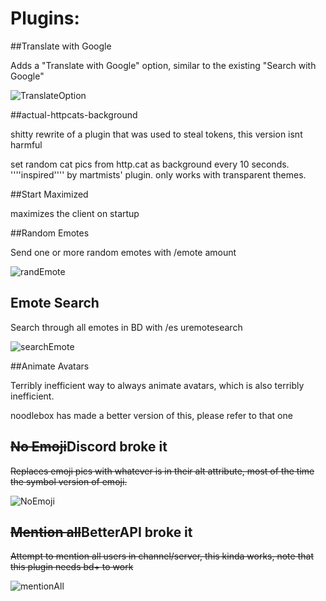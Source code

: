 # Plugins:
##Translate with Google

Adds a "Translate with Google" option, similar to the existing "Search with Google"

![TranslateOption](https://ckat.space/ship/Kf9.png)

##actual-httpcats-background

shitty rewrite of a plugin that was used to steal tokens, this version isnt harmful

set random cat pics from http.cat as background every 10 seconds. ''''inspired'''' by martmists' plugin. only works with transparent themes.

##Start Maximized

maximizes the client on startup

##Random Emotes

Send one or more random emotes with /emote amount

![randEmote](https://ckat.space/ship/JsP.gif)

## Emote Search

Search through all emotes in BD with /es uremotesearch

![searchEmote](https://ckat.space/ship/Mzy.gif)

##Animate Avatars

Terribly inefficient way to always animate avatars, which is also terribly inefficient.

noodlebox has made a better version of this, please refer to that one

## ~~No Emoji~~Discord broke it

~~Replaces emoji pics with whatever is in their alt attribute,  most of the time the symbol version of emoji.~~

![NoEmoji](https://ckat.space/ship/FB5.png)

## ~~Mention all~~BetterAPI broke it

~~Attempt to mention all users in channel/server, this kinda works,
note that this plugin needs bd+ to work~~

![mentionAll](https://ckat.space/ship/RgD.gif)
